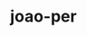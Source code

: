 ---
title: joao-per
github: https://github.com/joao-per
mode: dark
transition: 1s
score: 97.8
archetype:
- Innovative
---
